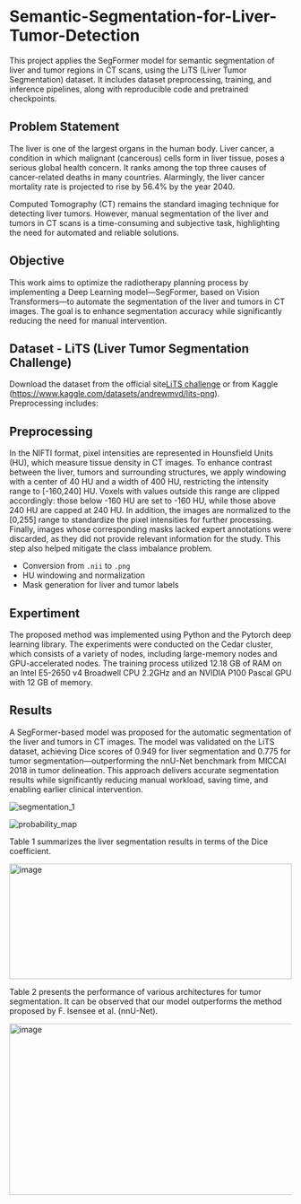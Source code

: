 # Semantic-Segmentation-for-Liver-Tumor-Detection
This project applies the SegFormer model for semantic segmentation of liver and tumor regions in CT scans, using the LiTS (Liver Tumor Segmentation) dataset. It includes dataset preprocessing, training, and inference pipelines, along with reproducible code and pretrained checkpoints.

## Problem Statement
The liver is one of the largest organs in the human body. Liver cancer, a condition in which malignant (cancerous) cells form in liver tissue, poses a serious global health concern. It ranks among the top three causes of cancer-related deaths in many countries. Alarmingly, the liver cancer mortality rate is projected to rise by 56.4% by the year 2040.

Computed Tomography (CT) remains the standard imaging technique for detecting liver tumors. However, manual segmentation of the liver and tumors in CT scans is a time-consuming and subjective task, highlighting the need for automated and reliable solutions.

## Objective
This work aims to optimize the radiotherapy planning process by implementing a Deep Learning model—SegFormer, based on Vision Transformers—to automate the segmentation of the liver and tumors in CT images. The goal is to enhance segmentation accuracy while significantly reducing the need for manual intervention.

## Dataset - LiTS (Liver Tumor Segmentation Challenge)

Download the dataset from the official site[LiTS challenge](http://medicaldecathlon.com/) or from Kaggle (https://www.kaggle.com/datasets/andrewmvd/lits-png).  
Preprocessing includes:

## Preprocessing
In the NIFTI format, pixel intensities are represented in Hounsfield Units (HU), which measure tissue density in CT images. To enhance contrast between the liver, tumors and surrounding structures, we apply windowing with a center of 40 HU and a width of 400 HU, restricting the intensity range to [-160,240] HU. Voxels with values outside this range are clipped accordingly: those below -160 HU are set to -160 HU, while those above 240 HU are capped at 240 HU. In addition, the images are normalized to the [0,255] range to standardize the pixel intensities for further processing. Finally, images whose corresponding masks lacked expert annotations were discarded, as they did not provide relevant information for the study. This step also helped mitigate the class imbalance problem.
- Conversion from `.nii` to `.png`
- HU windowing and normalization
- Mask generation for liver and tumor labels

## Expertiment
The proposed method was implemented using Python and the Pytorch deep learning library. The experiments were conducted on the Cedar cluster, which consists of a variety of nodes, including large-memory nodes and GPU-accelerated nodes. The training process utilized 12.18 GB of RAM on an Intel E5-2650 v4 Broadwell CPU 2.2GHz and an NVIDIA P100 Pascal GPU with 12 GB of memory.

## Results
A SegFormer-based model was proposed for the automatic segmentation of the liver and tumors in CT images. The model was validated on the LiTS dataset, achieving Dice scores of 0.949 for liver segmentation and 0.775 for tumor segmentation—outperforming the nnU-Net benchmark from MICCAI 2018 in tumor delineation. This approach delivers accurate segmentation results while significantly reducing manual workload, saving time, and enabling earlier clinical intervention.

![segmentation_1](https://github.com/user-attachments/assets/63482cd2-74e2-4f22-960f-0a051c0af990)

![probability_map](https://github.com/user-attachments/assets/3aa7a04d-865f-4695-adba-2e33f00dd260)

Table 1 summarizes the liver segmentation results in terms of the Dice coefficient.

<img width="504" height="206" alt="image" src="https://github.com/user-attachments/assets/490c91c3-4103-4496-90e7-d5a002d069a1" />

Table 2 presents the performance of various architectures for tumor segmentation. It can be observed that our model outperforms the method proposed by F. Isensee et al. (nnU-Net).

<img width="551" height="306" alt="image" src="https://github.com/user-attachments/assets/578a00c6-6fdf-4c33-87b1-f6a2dae52137" />
